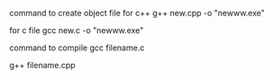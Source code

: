 command to create object file
for c++
g++ new.cpp -o "newww.exe"

for c file
gcc new.c -o "newww.exe"


command to compile
gcc filename.c

g++ filename.cpp